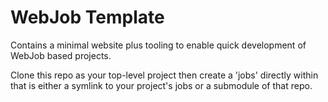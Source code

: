 # WebJob Template

Contains a minimal website plus tooling to enable quick development of WebJob based projects.

Clone this repo as your top-level project then create a 'jobs' directly within that is either a
symlink to your project's jobs or a submodule of that repo.

